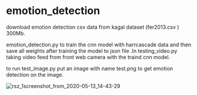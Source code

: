 # emotion_detection

download emotion detection csv data from kagal dataset (fer2013.csv ) 300Mb.

emotion_detection.py to train the cnn model with harrcascade data and then save all weights after training the model to json file
.In testing_video.py taking video feed from front web camera with the traind cnn model.

to run test_image.py put an image with name test.png to get emotion detection on the image.

![rsz_1screenshot_from_2020-05-13_14-43-29](https://user-images.githubusercontent.com/50707709/81794459-71e0a680-9528-11ea-8235-e5d604033861.png)
